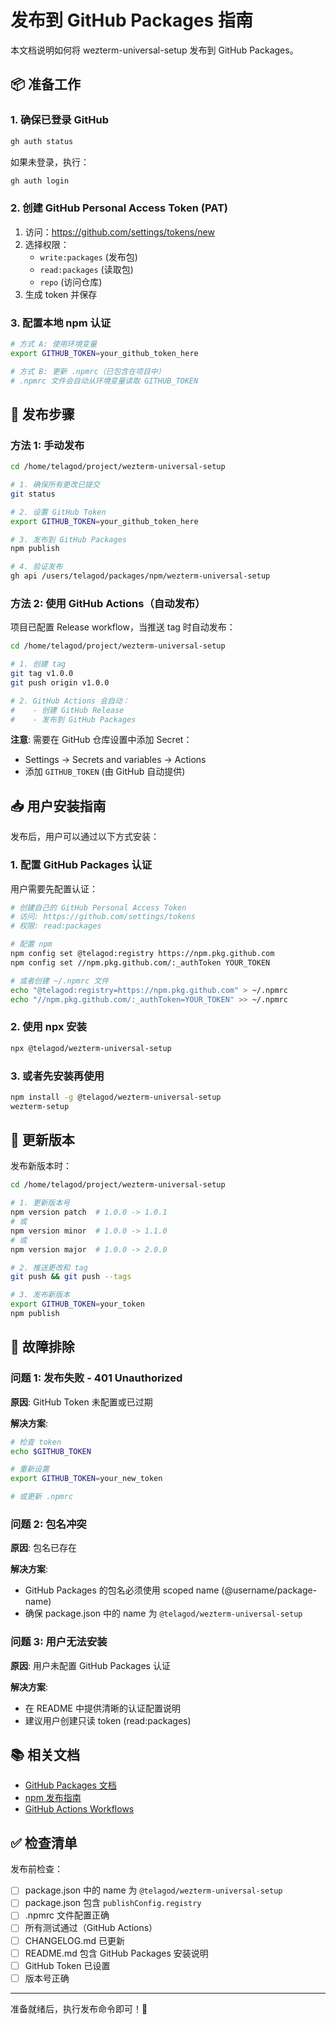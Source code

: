 # 发布到 GitHub Packages 指南

本文档说明如何将 wezterm-universal-setup 发布到 GitHub Packages。

## 📦 准备工作

### 1. 确保已登录 GitHub

```bash
gh auth status
```

如果未登录，执行：
```bash
gh auth login
```

### 2. 创建 GitHub Personal Access Token (PAT)

1. 访问：https://github.com/settings/tokens/new
2. 选择权限：
   - `write:packages` (发布包)
   - `read:packages` (读取包)
   - `repo` (访问仓库)
3. 生成 token 并保存

### 3. 配置本地 npm 认证

```bash
# 方式 A: 使用环境变量
export GITHUB_TOKEN=your_github_token_here

# 方式 B: 更新 .npmrc（已包含在项目中）
# .npmrc 文件会自动从环境变量读取 GITHUB_TOKEN
```

## 🚀 发布步骤

### 方法 1: 手动发布

```bash
cd /home/telagod/project/wezterm-universal-setup

# 1. 确保所有更改已提交
git status

# 2. 设置 GitHub Token
export GITHUB_TOKEN=your_github_token_here

# 3. 发布到 GitHub Packages
npm publish

# 4. 验证发布
gh api /users/telagod/packages/npm/wezterm-universal-setup
```

### 方法 2: 使用 GitHub Actions（自动发布）

项目已配置 Release workflow，当推送 tag 时自动发布：

```bash
cd /home/telagod/project/wezterm-universal-setup

# 1. 创建 tag
git tag v1.0.0
git push origin v1.0.0

# 2. GitHub Actions 会自动：
#    - 创建 GitHub Release
#    - 发布到 GitHub Packages
```

**注意**: 需要在 GitHub 仓库设置中添加 Secret：
- Settings → Secrets and variables → Actions
- 添加 `GITHUB_TOKEN` (由 GitHub 自动提供)

## 📥 用户安装指南

发布后，用户可以通过以下方式安装：

### 1. 配置 GitHub Packages 认证

用户需要先配置认证：

```bash
# 创建自己的 GitHub Personal Access Token
# 访问: https://github.com/settings/tokens
# 权限: read:packages

# 配置 npm
npm config set @telagod:registry https://npm.pkg.github.com
npm config set //npm.pkg.github.com/:_authToken YOUR_TOKEN

# 或者创建 ~/.npmrc 文件
echo "@telagod:registry=https://npm.pkg.github.com" > ~/.npmrc
echo "//npm.pkg.github.com/:_authToken=YOUR_TOKEN" >> ~/.npmrc
```

### 2. 使用 npx 安装

```bash
npx @telagod/wezterm-universal-setup
```

### 3. 或者先安装再使用

```bash
npm install -g @telagod/wezterm-universal-setup
wezterm-setup
```

## 🔄 更新版本

发布新版本时：

```bash
cd /home/telagod/project/wezterm-universal-setup

# 1. 更新版本号
npm version patch  # 1.0.0 -> 1.0.1
# 或
npm version minor  # 1.0.0 -> 1.1.0
# 或
npm version major  # 1.0.0 -> 2.0.0

# 2. 推送更改和 tag
git push && git push --tags

# 3. 发布新版本
export GITHUB_TOKEN=your_token
npm publish
```

## 🐛 故障排除

### 问题 1: 发布失败 - 401 Unauthorized

**原因**: GitHub Token 未配置或已过期

**解决方案**:
```bash
# 检查 token
echo $GITHUB_TOKEN

# 重新设置
export GITHUB_TOKEN=your_new_token

# 或更新 .npmrc
```

### 问题 2: 包名冲突

**原因**: 包名已存在

**解决方案**:
- GitHub Packages 的包名必须使用 scoped name (@username/package-name)
- 确保 package.json 中的 name 为 `@telagod/wezterm-universal-setup`

### 问题 3: 用户无法安装

**原因**: 用户未配置 GitHub Packages 认证

**解决方案**:
- 在 README 中提供清晰的认证配置说明
- 建议用户创建只读 token (read:packages)

## 📚 相关文档

- [GitHub Packages 文档](https://docs.github.com/en/packages)
- [npm 发布指南](https://docs.npmjs.com/cli/v9/commands/npm-publish)
- [GitHub Actions Workflows](https://docs.github.com/en/actions)

## ✅ 检查清单

发布前检查：

- [ ] package.json 中的 name 为 `@telagod/wezterm-universal-setup`
- [ ] package.json 包含 `publishConfig.registry`
- [ ] .npmrc 文件配置正确
- [ ] 所有测试通过（GitHub Actions）
- [ ] CHANGELOG.md 已更新
- [ ] README.md 包含 GitHub Packages 安装说明
- [ ] GitHub Token 已设置
- [ ] 版本号正确

---

准备就绪后，执行发布命令即可！🚀